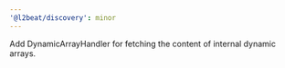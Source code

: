 ```yaml
---
'@l2beat/discovery': minor
---
```


Add DynamicArrayHandler for fetching the content of internal dynamic arrays.
